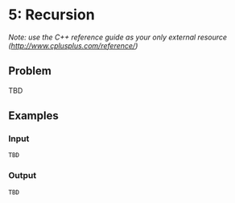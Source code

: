 # 5: Recursion

*Note: use the C++ reference guide as your only external resource (http://www.cplusplus.com/reference/)*

## Problem

TBD

## Examples

### Input
```
TBD
```

### Output
```
TBD
```
